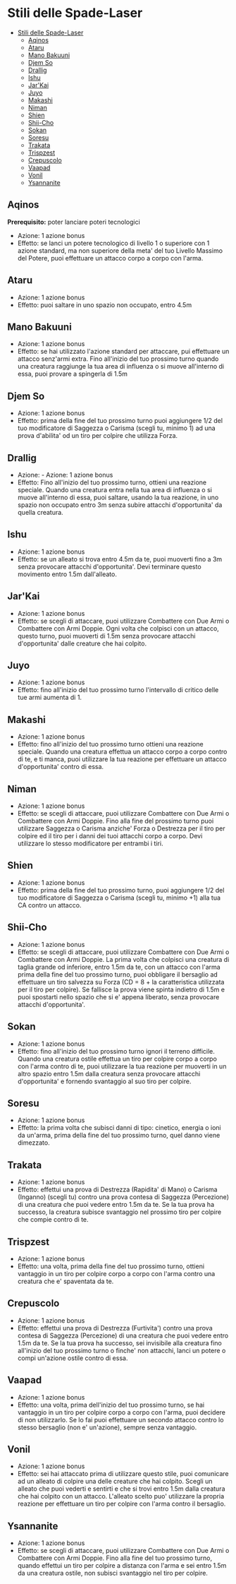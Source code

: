 # Stili delle Spade-Laser

- [Stili delle Spade-Laser](#stili-delle-spade-laser)
  - [Aqinos](#aqinos)
  - [Ataru](#ataru)
  - [Mano Bakuuni](#mano-bakuuni)
  - [Djem So](#djem-so)
  - [Drallig](#drallig)
  - [Ishu](#ishu)
  - [Jar'Kai](#jarkai)
  - [Juyo](#juyo)
  - [Makashi](#makashi)
  - [Niman](#niman)
  - [Shien](#shien)
  - [Shii-Cho](#shii-cho)
  - [Sokan](#sokan)
  - [Soresu](#soresu)
  - [Trakata](#trakata)
  - [Trispzest](#trispzest)
  - [Crepuscolo](#crepuscolo)
  - [Vaapad](#vaapad)
  - [Vonil](#vonil)
  - [Ysannanite](#ysannanite)

## Aqinos

**Prerequisito:** poter lanciare poteri tecnologici

- Azione: 1 azione bonus
- Effetto: se lanci un potere tecnologico di livello 1 o superiore con 1 azione standard, ma non superiore della meta' del tuo Livello Massimo del Potere, puoi effettuare un attacco corpo a corpo con l'arma.

## Ataru

- Azione: 1 azione bonus
- Effetto: puoi saltare in uno spazio non occupato, entro 4.5m

## Mano Bakuuni

- Azione: 1 azione bonus
- Effetto: se hai utilizzato l'azione standard per attaccare, pui effettuare un attacco senz'armi extra. Fino all'inizio del tuo prossimo turno quando una creatura raggiunge la tua area di influenza o si muove all'interno di essa, puoi provare a spingerla di 1.5m

## Djem So

- Azione: 1 azione bonus
- Effetto: prima della fine del tuo prossimo turno puoi aggiungere 1/2 del tuo modificatore di Saggezza o Carisma (scegli tu, minimo 1) ad una prova d'abilita' od un tiro per colpire che utilizza Forza.

## Drallig

- Azione: - Azione: 1 azione bonus
- Effetto: Fino all'inizio del tuo prossimo turno, ottieni una reazione speciale. Quando una creatura entra nella tua area di influenza o si muove all'interno di essa, puoi saltare, usando la tua reazione, in uno spazio non occupato entro 3m senza subire attacchi d'opportunita' da quella creatura.

## Ishu

- Azione: 1 azione bonus
- Effetto: se un alleato si trova entro 4.5m da te, puoi muoverti fino a 3m senza provocare attacchi d'opportunita'. Devi terminare questo movimento entro 1.5m dall'alleato.

## Jar'Kai

- Azione: 1 azione bonus
- Effetto: se scegli di attaccare, puoi utilizzare Combattere con Due Armi o Combattere con Armi Doppie. Ogni volta che colpisci con un attacco, questo turno, puoi muoverti di 1.5m senza provocare attacchi d'opportunita' dalle creature che hai colpito.

## Juyo

- Azione: 1 azione bonus
- Effetto: fino all'inizio del tuo prossimo turno l'intervallo di critico delle tue armi aumenta di 1.

## Makashi

- Azione: 1 azione bonus
- Effetto: fino all'inizio del tuo prossimo turno ottieni una reazione speciale. Quando una creatura effettua un attacco corpo a corpo contro di te, e ti manca, puoi utilizzare la tua reazione per effettuare un attacco d'opportunita' contro di essa.

## Niman

- Azione: 1 azione bonus
- Effetto: se scegli di attaccare, puoi utilizzare Combattere con Due Armi o Combattere con Armi Doppie. Fino alla fine del prossimo turno puoi utilizzare Saggezza o Carisma anziche' Forza o Destrezza per il tiro per colpire ed il tiro per i danni dei tuoi attacchi corpo a corpo. Devi utilizzare lo stesso modificatore per entrambi i tiri.

## Shien

- Azione: 1 azione bonus
- Effetto: prima della fine del tuo prossimo turno, puoi aggiungere 1/2 del tuo modificatore di Saggezza o Carisma (scegli tu, minimo +1) alla tua CA contro un attacco.

## Shii-Cho

- Azione: 1 azione bonus
- Effetto: se scegli di attaccare, puoi utilizzare Combattere con Due Armi o Combattere con Armi Doppie. La prima volta che colpisci una creatura di taglia grande od inferiore, entro 1.5m da te, con un attacco con l'arma prima della fine del tuo prossimo turno, puoi obbligare il bersaglio ad effettuare un tiro salvezza su Forza (CD = 8 + la caratteristica utilizzata per il tiro per colpire). Se fallisce la prova viene spinta indietro di 1.5m e puoi spostarti nello spazio che si e' appena liberato, senza provocare attacchi d'opportunita'.

## Sokan

- Azione: 1 azione bonus
- Effetto: fino all'inizio del tuo prossimo turno ignori il terreno difficile. Quando una creatura ostile effettua un tiro per colpire corpo a corpo con l'arma contro di te, puoi utilizzare la tua reazione per muoverti in un altro spazio entro 1.5m dalla creatura senza provocare attacchi d'opportunita' e fornendo svantaggio al suo tiro per colpire.

## Soresu

- Azione: 1 azione bonus
- Effetto: la prima volta che subisci danni di tipo: cinetico, energia o ioni da un'arma, prima della fine del tuo prossimo turno, quel danno viene dimezzato.

## Trakata

- Azione: 1 azione bonus
- Effetto: effettui una prova di Destrezza (Rapidita' di Mano) o Carisma (Inganno) (scegli tu) contro una prova contesa di Saggezza (Percezione) di una creatura che puoi vedere entro 1.5m da te. Se la tua prova ha successo, la creatura subisce svantaggio nel prossimo tiro per colpire che compie contro di te.

## Trispzest

- Azione: 1 azione bonus
- Effetto: una volta, prima della fine del tuo prossimo turno, ottieni vantaggio in un tiro per colpire corpo a corpo con l'arma contro una creatura che e' spaventata da te.

## Crepuscolo

- Azione: 1 azione bonus
- Effetto: effettui una prova di Destrezza (Furtivita') contro una prova contesa di Saggezza (Percezione) di una creatura che puoi vedere entro 1.5m da te. Se la tua prova ha successo, sei invisibile alla creatura fino all'inizio del tuo prossimo turno o finche' non attacchi, lanci un potere o compi un'azione ostile contro di essa.

## Vaapad

- Azione: 1 azione bonus
- Effetto: una volta, prima dell'inizio del tuo prossimo turno, se hai vantaggio in un tiro per colpire corpo a corpo con l'arma, puoi decidere di non utilizzarlo. Se lo fai puoi effettuare un secondo attacco contro lo stesso bersaglio (non e' un'azione), sempre senza vantaggio.

## Vonil

- Azione: 1 azione bonus
- Effetto: sei hai attaccato prima di utilizzare questo stile, puoi comunicare ad un alleato di colpire una delle creature che hai colpito. Scegli un alleato che puoi vederti e sentirti e che si trovi entro 1.5m dalla creatura che hai colpito con un attacco. L'alleato scelto puo' utilizzare la propria reazione per effettuare un tiro per colpire con l'arma contro il bersaglio.

## Ysannanite

- Azione: 1 azione bonus
- Effetto: se scegli di attaccare, puoi utilizzare Combattere con Due Armi o Combattere con Armi Doppie. Fino alla fine del tuo prossimo turno, quando effettui un tiro per colpire a distanza con l'arma e sei entro 1.5m da una creatura ostile, non subisci svantaggio nel tiro per colpire.
